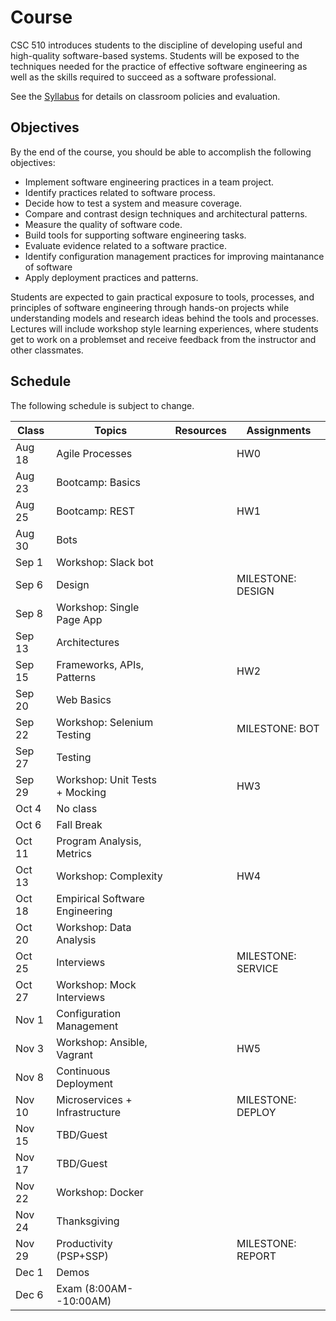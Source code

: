 # Course

CSC 510 introduces students to the discipline of developing useful and high-quality software-based systems. Students will be exposed to the techniques needed for the practice of effective software engineering as well as the skills required to succeed as a software professional. 

See the [Syllabus](https://github.com/CSC-510/Course/blob/master/Syllabus.md) for details on classroom policies and evaluation.

## Objectives

By the end of the course, you should be able to accomplish the following objectives:

* Implement software engineering practices in a team project.
* Identify practices related to software process.
* Decide how to test a system and measure coverage.
* Compare and contrast design techniques and architectural patterns.
* Measure the quality of software code.
* Build tools for supporting software engineering tasks.
* Evaluate evidence related to a software practice.
* Identify configuration management practices for improving maintanance of software
* Apply deployment practices and patterns.

Students are expected to gain practical exposure to tools, processes, and principles of software engineering through hands-on projects while understanding models and research ideas behind the tools and processes.  Lectures will include workshop style learning experiences, where students get to work on a problemset and receive feedback from the instructor and other classmates.

## Schedule

The following schedule is subject to change.

| Class    | Topics                           |  Resources | Assignments       |
|----------|----------------------------------|------------| ----------------  |
| Aug 18   | Agile Processes                  |            | HW0               |
| Aug 23   | Bootcamp: Basics                 |            |                   |
| Aug 25   | Bootcamp: REST                   |            | HW1               |
| Aug 30   | Bots                             |            |                   |
| Sep  1   | Workshop: Slack bot              |            |                   |
| Sep  6   | Design                           |            | MILESTONE: DESIGN |
| Sep  8   | Workshop: Single Page App        |            |                   |
| Sep 13   | Architectures                    |            |                   |
| Sep 15   | Frameworks, APIs, Patterns       |            | HW2               |
| Sep 20   | Web Basics                       |            |                   |
| Sep 22   | Workshop: Selenium Testing       |            | MILESTONE: BOT    |
| Sep 27   | Testing                          |            |                   |
| Sep 29   | Workshop: Unit Tests + Mocking   |            | HW3               |
| Oct  4   | No class                         |            |                   |
| Oct  6   | Fall Break                       |            |                   |
| Oct 11   | Program Analysis, Metrics        |            |                   |
| Oct 13   | Workshop: Complexity             |            | HW4               |
| Oct 18   | Empirical Software Engineering   |            |                   |
| Oct 20   | Workshop: Data Analysis          |            |                   |            
| Oct 25   | Interviews                       |            | MILESTONE: SERVICE|
| Oct 27   | Workshop: Mock Interviews        |            |                   |
| Nov  1   | Configuration Management         |            |                   |
| Nov  3   | Workshop: Ansible, Vagrant       |            | HW5               |
| Nov  8   | Continuous Deployment            |            |                   |
| Nov 10   | Microservices + Infrastructure   |            | MILESTONE: DEPLOY |
| Nov 15   | TBD/Guest                        |            |                   |
| Nov 17   | TBD/Guest                        |            |                   |
| Nov 22   | Workshop: Docker                 |            |                   |
| Nov 24   | Thanksgiving                     |            |                   |
| Nov 29   | Productivity (PSP+SSP)           |            | MILESTONE: REPORT |
| Dec  1   | Demos                            |            |                   |
| Dec  6   | Exam (8:00AM--10:00AM)           |            |                   |
